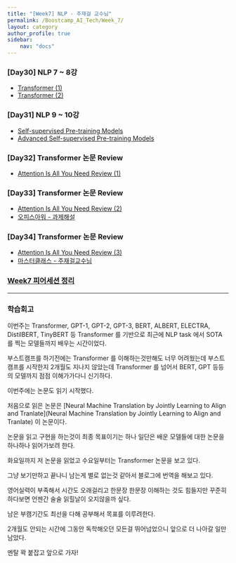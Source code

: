 ```yaml
---
title: "[Week7] NLP - 주재걸 교수님"
permalink: /Boostcamp_AI_Tech/Week_7/
layout: category
author_profile: true
sidebar:
    nav: "docs"
---
```


### [Day30] NLP 7 ~ 8강

- [Transformer (1)]({{site.url}}/boostcamp_ai_tech/week_7/01.-Transformer-(1)/)
- [Transformer (2)]({{site.url}}/boostcamp_ai_tech/week_7/02.-Transformer-(2)/)

### [Day31] NLP 9 ~ 10강

- [Self-supervised Pre-training Models]({{site.url}}/boostcamp_ai_tech/week_7/01.-Self-supervised-Pre-training-Models/)
- [Advanced Self-supervised Pre-training Models]({{site.url}}/boostcamp_ai_tech/week_7/02.-Advanced-Self-supervised-Pre-training-Models/)

### [Day32] Transformer 논문 Review

- [Attention Is All You Need Review (1)]({{site.url}}/boostcamp_ai_tech/week_7/01.-Attention-Is-All-You-Need-paper-reveiw-(1)/)

### [Day33] Transformer 논문 Review

- [Attention Is All You Need Review (2)]({{site.url}}/boostcamp_ai_tech/week_7/01.-Attention-Is-All-You-Need-paper-reveiw-(2)/)
- [오피스아워 - 과제해설]({{site.url}}/boostcamp_ai_tech/week_7/OfficeHour-Assignment-Solution/)

### [Day34] Transformer 논문 Review

- [Attention Is All You Need Review (3)]({{site.url}}/boostcamp_ai_tech/week_7/01.-Attention-Is-All-You-Need-paper-reveiw-(3)/)
- [마스터클래스 - 주재걸교수님]({{site.url}}/boostcamp_ai_tech/week_7/MasterClass-JooJaeGul-Professor-(2)/)

### [Week7 피어세션 정리](https://www.notion.so/7-586d644c8af1401db30d193f3525acf1)

---
### 학습회고

이번주는 Transformer, GPT-1, GPT-2, GPT-3, BERT, ALBERT, ELECTRA, DistilBERT, TinyBERT 등
Transformer 를 기반으로 최근에 NLP task 에서 SOTA 를 찍는 모델들까지 배우는 시간이었다.

부스트캠프를 하기전에는 Transformer 를 이해하는것만해도 너무 어려웠는데 부스트캠프를 시작한지 2개월도 지나지 않았는데
Transformer 를 넘어서 BERT, GPT 등등의 모델까지 점점 이해가가다니 신기하다.

이번주에는 논문도 읽기 시작했다.

처음으로 읽은 논문은 [Neural Machine Translation by Jointly Learning to Align and Tranlate](Neural Machine Translation by Jointly Learning to Align and Tranlate)
이 논문이다.

논문을 읽고 구현을 하는것이 최종 목표이기는 하나 일단은 배운 모델들에 대한 논문을 하나하나 읽어가보려 한다.

화요일까지 저 논문을 읽었고 수요일부터는 Transformer 논문을 보고 있다.

그냥 보기만하고 끝나니 남는게 별로 없는것 같아서 블로그에 번역을 해보고 있다.

영어실력이 부족해서 시간도 오래걸리고 한문장 한문장 이해하는 것도 힘들지만 꾸준히 하다보면 언젠간 술술 읽힐날이
오지않을까 싶다.

남은 부캠기간도 최선을 다해 공부해서 목표를 이루려한다.

2개월도 안되는 시간에 그동안 독학해오던 모든걸 뛰어넘었으니 앞으로 더 나아갈 일만 남았다.

멘탈 꽉 붙잡고 앞으로 가자!
